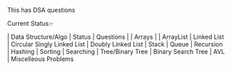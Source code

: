 This has DSA questions

Current Status:-

| Data Structure/Algo          | Status | Questions |
| Arrays           |
| ArrayList
| Linked List
| Circular Singly Linked List
| Doubly Linked List
| Stack
| Queue
| Recursion
| Hashing
| Sorting
| Searching
| Tree/Binary Tree
| Binary Search Tree
| AVL
| Miscelleous Problems

